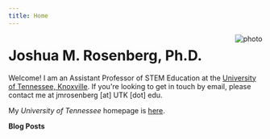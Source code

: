 ```yaml
---
title: Home
---
```


[<img src="images/rosenberg-headshot-circle.jpg" style="max-width:15%;min-width:40px;float:right;" alt="photo" />](https://joshuamrosenberg.com/)

# Joshua M. Rosenberg, Ph.D.

Welcome! I am an Assistant Professor of STEM Education at the [University of Tennessee, Knoxville](http://utk.edu/). If you're looking to get in touch by email, please contact me at jmrosenberg [at] UTK [dot] edu. 

My *University of Tennessee* homepage is [here](https://tpte.utk.edu/people/joshua-rosenberg-phd/).

**Blog Posts**
